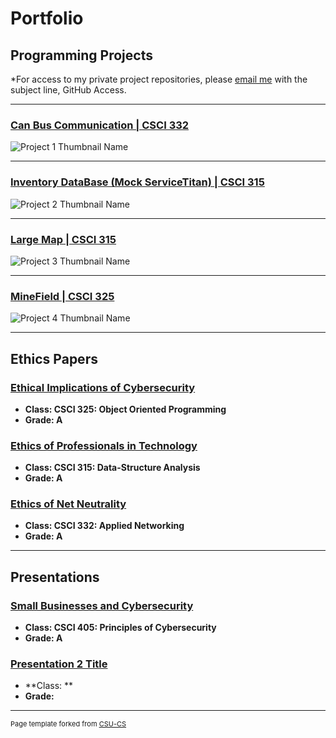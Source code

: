 Portfolio
=========

Programming Projects
--------------------

*For access to my private project repositories, please [email me](mailto:nchuber@csustudent.net?subject=GitHub%20Access) with the subject line, GitHub Access.

---
### [Can Bus Communication | CSCI 332](project1)

![Project 1 Thumbnail Name](images/dummy_thumbnail.jpg)

---
### [Inventory DataBase (Mock ServiceTitan) | CSCI 315](project1)

![Project 2 Thumbnail Name](images/dummy_thumbnail.jpg)

---
### [Large Map | CSCI 315](project1)

![Project 3 Thumbnail Name](images/dummy_thumbnail.jpg)

---
### [MineField | CSCI 325](project1)

![Project 4 Thumbnail Name](images/dummy_thumbnail.jpg)

---

Ethics Papers
-------------

### [Ethical Implications of Cybersecurity](/pdf/sample_presentation.pdf)

-   **Class: CSCI 325: Object Oriented Programming**  
-   **Grade: A**

### [Ethics of Professionals in Technology](/pdf/sample_presentation.pdf)

-   **Class: CSCI 315: Data-Structure Analysis** 
-   **Grade: A**

### [Ethics of Net Neutrality](/pdf/sample_presentation.pdf)

-   **Class: CSCI 332: Applied Networking** 
-   **Grade: A**

---

Presentations
-------------

### [Small Businesses and Cybersecurity](/pdf/sample_presentation.pdf)

- **Class: CSCI 405: Principles of Cybersecurity** 
- **Grade: A**


### [Presentation 2 Title](/pdf/sample_presentation.pdf)

- **Class: ** 
- **Grade:**

---

<p style="font-size:11px">Page template forked from <a href="https://github.com/csu-cs/csci-portfolio">CSU-CS</a></p>
<!-- Remove above link if you don't want to attributive -->
